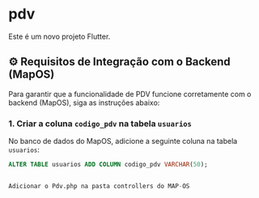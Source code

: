 # pdv

Este é um novo projeto Flutter.

## ⚙️ Requisitos de Integração com o Backend (MapOS)

Para garantir que a funcionalidade de PDV funcione corretamente com o backend (MapOS), siga as instruções abaixo:

### 1. Criar a coluna `codigo_pdv` na tabela `usuarios`

No banco de dados do MapOS, adicione a seguinte coluna na tabela `usuarios`:

```sql
ALTER TABLE usuarios ADD COLUMN codigo_pdv VARCHAR(50);


Adicionar o Pdv.php na pasta controllers do MAP-OS
```




